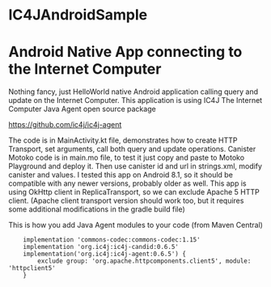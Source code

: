 # IC4JAndroidSample
# Android Native App connecting to the Internet Computer

Nothing fancy, just HelloWorld native Android application calling query and update on the Internet Computer. 
This application is using IC4J The Internet Computer Java Agent open source package

<a href="https://github.com/ic4j/ic4j-agent">
https://github.com/ic4j/ic4j-agent
</a>

The code is in MainActivity.kt file, demonstrates how to create HTTP Transport, set arguments, call both query and update operations.
Canister Motoko code is in main.mo file, to test it just copy and paste to Motoko Playground and deploy it. Then use canister id and url in strings.xml, modify canister and values.
I tested this app on Android 8.1, so it should be compatible with any newer versions, probably older as well.
This app is using OkHttp client in ReplicaTransport, so we can exclude Apache 5 HTTP client. (Apache client transport version should work too, but it requires some additional modifications in the gradle build file)

This is how you add Java Agent modules to your code (from Maven Central)

```
    implementation 'commons-codec:commons-codec:1.15'
    implementation 'org.ic4j:ic4j-candid:0.6.5'
    implementation('org.ic4j:ic4j-agent:0.6.5') {
        exclude group: 'org.apache.httpcomponents.client5', module: 'httpclient5'
    }
```